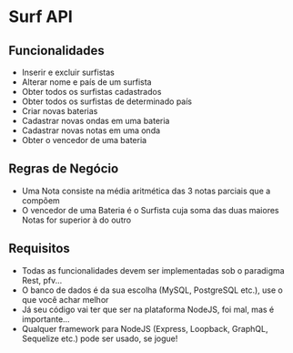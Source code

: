 # Surf API

## Funcionalidades
* Inserir e excluir surfistas
* Alterar nome e país de um surfista
* Obter todos os surfistas cadastrados
* Obter todos os surfistas de determinado país
* Criar novas baterias
* Cadastrar novas ondas em uma bateria
* Cadastrar novas notas em uma onda
* Obter o vencedor de uma bateria

## Regras de Negócio
* Uma Nota consiste na média aritmética das 3 notas parciais que a compõem
* O vencedor de uma Bateria é o Surfista cuja soma das duas maiores Notas for superior à do outro

## Requisitos
* Todas as funcionalidades devem ser implementadas sob o paradigma Rest, pfv...
* O banco de dados é da sua escolha (MySQL, PostgreSQL etc.), use o que você achar melhor
* Já seu código vai ter que ser na plataforma NodeJS, foi mal, mas é importante...
* Qualquer framework para NodeJS (Express, Loopback, GraphQL, Sequelize etc.) pode ser usado, se jogue!